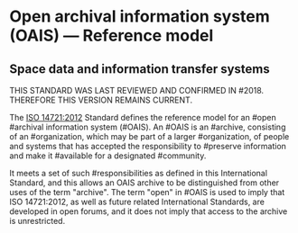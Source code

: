 # Open archival information system (OAIS) — Reference model
## Space data and information transfer systems
THIS STANDARD WAS LAST REVIEWED AND CONFIRMED IN #2018. THEREFORE THIS VERSION REMAINS CURRENT.

The [ISO 14721:2012](https://www.iso.org/standard/57284.html) Standard defines the reference model for an #open #archival information system (#OAIS). An #OAIS is an #archive, consisting of an #organization, which may be part of a larger #organization, of people and systems that has accepted the responsibility to #preserve information and make it #available for a designated #community. 

It meets a set of such #responsibilities as defined in this International Standard, and this allows an OAIS archive to be distinguished from other uses of the term "archive". The term "open" in #OAIS is used to imply that ISO 14721:2012, as well as future related International Standards, are developed in open forums, and it does not imply that access to the archive is unrestricted.


